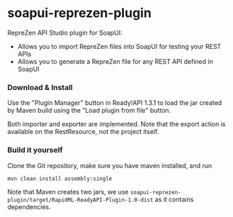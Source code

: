 # soapui-reprezen-plugin
RepreZen API Studio plugin for SoapUI:
* Allows you to import RepreZen files into SoapUI for testing your REST APIs
* Allows you to generate a RepreZen file for any REST API defined in SoapUI

### Download & Install

Use the "Plugin Manager" button in Ready!API 1.3.1 to load the jar created by Maven build using the "Load plugin from file" button. 

Both importer and exporter are implemented. Note that the export action is available on the RestResource, not the project itself.
### Build it yourself

Clone the Git repository, make sure you have maven installed, and run

```
mvn clean install assembly:single
```
Note that Maven creates two jars, we use `soapui-reprezen-plugin/target/RapidML-ReadyAPI-Plugin-1.0-dist` as it contains dependencies.
